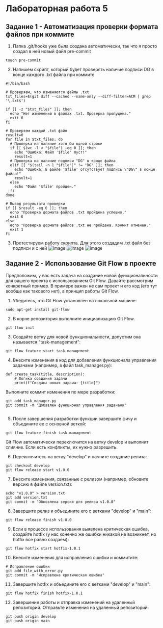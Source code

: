 # Лабораторная работа 5
## Задание 1 - Автоматизация проверки формата файлов при коммите

1) Папка .git/hooks уже была создана автоматически, так что я просто создал в ней новый файл pre-commit
  ```
  touch pre-commit
  ```
2) Напишем скрипт, который будет проверять наличие подписи DG в конце каждого .txt файла при коммите
```
#!/bin/bash

# Проверяем, что изменяются файлы .txt
txt_files=$(git diff --cached --name-only --diff-filter=ACM | grep '\.txt$')

if [[ -z "$txt_files" ]]; then
  echo "Нет изменений в файлах .txt. Проверка пропущена."
  exit 0
fi

# Проверяем каждый .txt файл
result=0
for file in $txt_files; do
  # Проверка на наличие хотя бы одной строки
  if [[ $(wc -l < "$file") -eq 0 ]]; then
    echo "Ошибка: Файл '$file' пуст!"
    result=1
  # Проверка на наличие подписи "DG" в конце файла
  elif [[ "$(tail -n 1 "$file")" != "DG" ]]; then
    echo "Ошибка: В файле '$file' отсутствует подпись \"DG\" в конце файла!"
    result=1
  else
    echo "Файл '$file' пройден."
  fi
done

# Вывод результата проверки
if [[ $result -eq 0 ]]; then
  echo "Проверка формата файлов .txt пройдена успешно."
  exit 0
else
  echo "Проверка формата файлов .txt не пройдена. Коммит отменен."
  exit 1
fi
```
3) Протестируем работу скрипта. Для этого создадим .txt файл без подписи и с ней
   ![image](https://github.com/user-attachments/assets/c7b1f17e-6f7f-4b0c-867f-142b35e1f2a3)
   ![image](https://github.com/user-attachments/assets/050b50ea-34ad-4c6f-a985-4878713d4dbb)
   ![image](https://github.com/user-attachments/assets/4947fa83-0df9-48cf-988e-323fa1e32df7)

## Задание 2 - Использование Git Flow в проекте
 
Предположим, у вас есть задача на создание новой функциональности для вашего проекта с использованием Git Flow. Давайте рассмотрим конкретный пример. В примере важен не сам проект и его код (его тут вообще как такового нет), а принцип работы Git Flow.

1. Убедитесь, что Git Flow установлен на локальной машине:

```
sudo apt-get install git-flow
```

2. В корне репозитория выполните инициализацию Git Flow.

```
git flow init
```

3. Создайте ветку для новой функциональности, допустим она называется "task-management":

```
git flow feature start task-management
```

4. Внесите изменения в код для добавления функционала управления задачами (например, в файл task_manager.py):

```
def create_task(title, description):
    # Логика создания задачи
    print(f"Создана новая задача: {title}")
```

Выполните коммит изменения по мере разработки:

```
git add task_manager.py
git commit -m "Добавлен функционал управления задачами"


```

5. После завершения разработки функции завершите фичу и объедините ее с основной веткой:

```
git flow feature finish task-management

```

Git Flow автоматически переключится на ветку develop и выполнит слияние. Если есть конфликты, их нужно разрешить.

6. Переключитесь на ветку "develop" и начните создание релиза:

```
git checkout develop
git flow release start v1.0.0
```

7. Внесите изменения, связанные с релизом (например, обновите версию в файле version.txt):

```
echo "v1.0.0" > version.txt
git add version.txt
git commit -m "Обновлена версия для релиза v1.0.0"

```

8. Завершите релиз и объедините его с ветками "develop" и "main":

```
git flow release finish v1.0.0
```

9. Если в процессе использования выявлена критическая ошибка, создайте hotfix (у нас конечно же ошибки никакой не возникнет, но hotfix все равно создаем):

```
git flow hotfix start hotfix-1.0.1
```

10. Внесите изменения для исправления ошибки и коммитите:

```
# Исправление ошибки
git add file_with_error.py
git commit -m "Исправлена критическая ошибка"
```

11. Завершите hotfix и объедините его с ветками "develop" и "main":

```
git flow hotfix finish hotfix-1.0.1
```

12. Завершение работы и отправка изменений на удаленный репозиторий. Отправьте изменения на удаленный репозиторий:

```
git push origin develop
git push origin main

```
